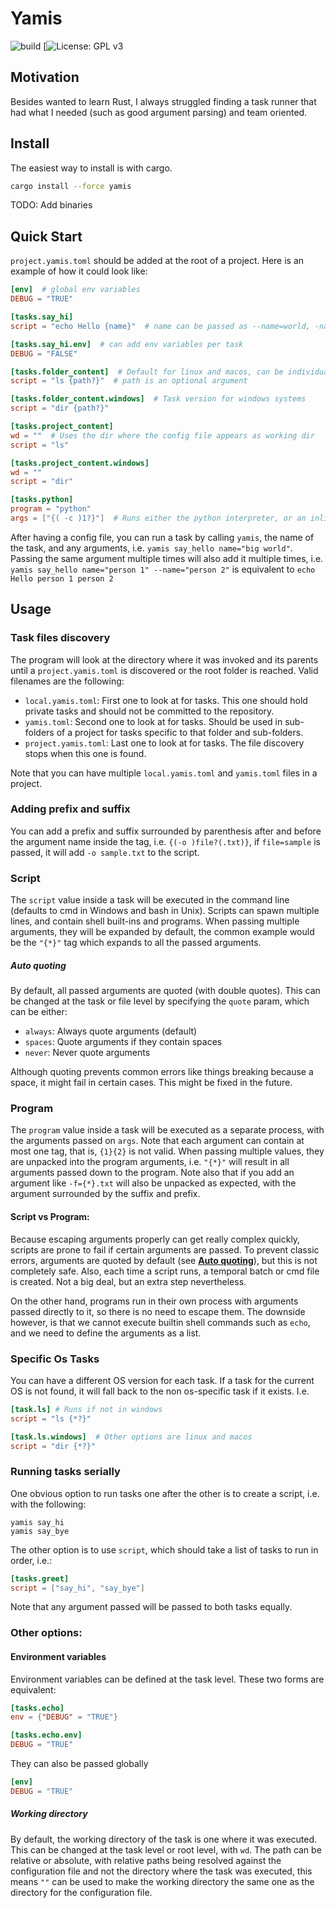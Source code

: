 # Yamis
![build](https://github.com/adrianmrit/yamis/actions/workflows/test.yml/badge.svg)
[![License: GPL v3](https://img.shields.io/github/license/adrianmrit/yamis)

## Motivation
Besides wanted to learn Rust, I always struggled finding
a task runner that had what I needed (such as good argument
parsing) and team oriented.

## Install

The easiest way to install is with cargo.
```bash
cargo install --force yamis
```

TODO: Add binaries

## Quick Start
`project.yamis.toml` should be added at the root of a project. 
Here is an example of how it could look like:
```toml
[env]  # global env variables
DEBUG = "TRUE"

[tasks.say_hi]
script = "echo Hello {name}"  # name can be passed as --name=world, -name=world, or name="big world"  

[tasks.say_hi.env]  # can add env variables per task
DEBUG = "FALSE"

[tasks.folder_content]  # Default for linux and macos, can be individually specified like for windows.
script = "ls {path?}"  # path is an optional argument

[tasks.folder_content.windows]  # Task version for windows systems
script = "dir {path?}"

[tasks.project_content]
wd = ""  # Uses the dir where the config file appears as working dir
script = "ls"

[tasks.project_content.windows]
wd = ""
script = "dir"

[tasks.python]
program = "python"
args = ["{( -c )1?}"]  # Runs either the python interpreter, or an inline program if given
```

After having a config file, you can run a task by calling `yamis`, the name of the task, and any arguments, i.e.
`yamis say_hello name="big world"`. Passing the same argument multiple times will also add it multiple times, i.e.
`yamis say_hello name="person 1" --name="person 2"` is equivalent to `echo Hello person 1 person 2`


## Usage
### Task files discovery
The program will look at the directory where it was invoked and its parents until a `project.yamis.toml` is
discovered or the root folder is reached. Valid filenames are the following:
- `local.yamis.toml`: First one to look at for tasks. This one should hold private tasks and should not
  be committed to the repository.
- `yamis.toml`: Second one to look at for tasks. Should be used in sub-folders of a project for tasks specific
  to that folder and sub-folders.
- `project.yamis.toml`: Last one to look at for tasks. The file discovery stops when this one is found.

Note that you can have multiple `local.yamis.toml` and `yamis.toml` files in a project.


### Adding prefix and suffix
You can add a prefix and suffix surrounded by parenthesis after and before the argument name inside the tag, i.e.
`{(-o )file?(.txt)}`, if `file=sample` is passed, it will add `-o sample.txt` to the script.


### Script
The `script` value inside a task will be executed in the command line (defaults to cmd in Windows
and bash in Unix). Scripts can spawn multiple lines, and contain shell built-ins and programs. When
passing multiple arguments, they will be expanded by default, the common example would be the `"{*}"`
tag which expands to all the passed arguments.


##### Auto quoting
By default, all passed arguments are quoted (with double quotes).
This can be changed at the task or file level by specifying the
`quote` param, which can be either:
- `always`: Always quote arguments (default)
- `spaces`: Quote arguments if they contain spaces
- `never`: Never quote arguments

Although quoting prevents common errors like things breaking because a space,
it might fail in certain cases. This might be fixed in the future.


### Program
The `program` value inside a task will be executed as a separate process, with the arguments passed
on `args`. Note that each argument can contain at most one tag, that is, `{1}{2}` is not valid. When
passing multiple values, they are unpacked into the program arguments, i.e. `"{*}"` will result in
all arguments passed down to the program. Note also that if you add an argument like `-f={*}.txt` will
also be unpacked as expected, with the argument surrounded by the suffix and prefix.


#### Script vs Program:
Because escaping arguments properly can get really complex quickly, scripts are prone to fail if certain
arguments are passed. To prevent classic errors, arguments are quoted by default (see
[__Auto quoting__](https://github.com/adrianmrit/yamis#auto-quoting)), but this is not completely safe.
Also, each time a script runs, a temporal batch or cmd file is created. Not a big deal, but an extra step
nevertheless.

On the other hand, programs run in their own process with arguments passed directly to it, so there is no
need to escape them. The downside however, is that we cannot execute builtin shell commands such as `echo`,
and we need to define the arguments as a list.


### Specific Os Tasks
You can have a different OS version for each task. If a task for the current OS is not found, it will
fall back to the non os-specific task if it exists. I.e.
```toml
[task.ls] # Runs if not in windows 
script = "ls {*?}"

[task.ls.windows]  # Other options are linux and macos
script = "dir {*?}"
```

### Running tasks serially
One obvious option to run tasks one after the other is to create a script, i.e. with the following:
```
yamis say_hi
yamis say_bye
```

The other option is to use `script`, which should take a list of tasks to run in order, i.e.:
```toml
[tasks.greet]
script = ["say_hi", "say_bye"]
```
Note that any argument passed will be passed to both tasks equally.


### Other options:
 #### Environment variables
  Environment variables can be defined at the task level. These two forms are equivalent:
```toml
[tasks.echo]
env = {"DEBUG" = "TRUE"}

[tasks.echo.env]
DEBUG = "TRUE"
  ```
  They can also be passed globally
```toml
[env]
DEBUG = "TRUE"
```

 ##### Working directory
  By default, the working directory of the task is one where it was executed. This can be changed at the task level
  or root level, with `wd`. The path can be relative or absolute, with relative paths being resolved against the
  configuration file and not the directory where the task was executed, this means `""` can be used to make the
  working directory the same one as the directory for the configuration file.
